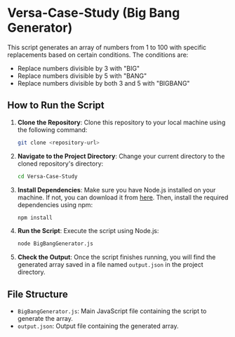 # Versa-Case-Study (Big Bang Generator)

This script generates an array of numbers from 1 to 100 with specific replacements based on certain conditions. The conditions are:
- Replace numbers divisible by 3 with "BIG"
- Replace numbers divisible by 5 with "BANG"
- Replace numbers divisible by both 3 and 5 with "BIGBANG"

## How to Run the Script

1. **Clone the Repository**: Clone this repository to your local machine using the following command:

    ```bash
    git clone <repository-url>
    ```

2. **Navigate to the Project Directory**: Change your current directory to the cloned repository's directory:

    ```bash
    cd Versa-Case-Study
    ```

3. **Install Dependencies**: Make sure you have Node.js installed on your machine. If not, you can download it from [here](https://nodejs.org/). Then, install the required dependencies using npm:

    ```bash
    npm install
    ```

4. **Run the Script**: Execute the script using Node.js:

    ```bash
    node BigBangGenerator.js
    ```

5. **Check the Output**: Once the script finishes running, you will find the generated array saved in a file named `output.json` in the project directory.

## File Structure

- `BigBangGenerator.js`: Main JavaScript file containing the script to generate the array.
- `output.json`: Output file containing the generated array.

